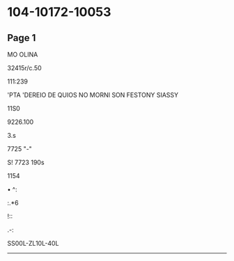 # 104-10172-10053

## Page 1

MO OLINA

32415r/c.50

111:239

'PTA 'DEREIO DE QUIOS NO MORNI SON FESTONY SIASSY

11S0

9226.100

3.s

7725 "-"

S! 7723 190s

1154

• ^:

:.*6

!::

.-:

SS00L-ZL10L-40L

---

